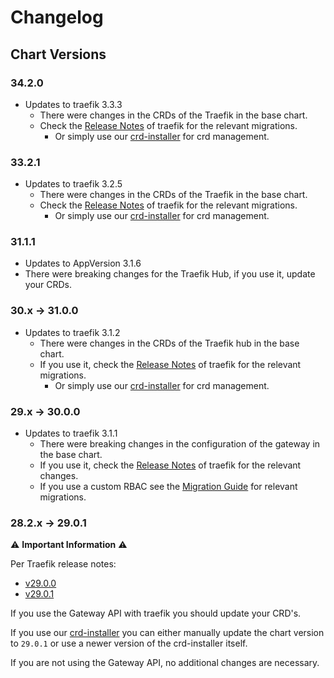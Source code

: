 # Changelog

## Chart Versions

### 34.2.0

- Updates to traefik 3.3.3
  - There were changes in the CRDs of the Traefik in the base chart.
  - Check the [Release Notes](https://github.com/traefik/traefik-helm-chart/releases/tag/v34.2.0) of traefik for the relevant migrations.
    - Or simply use our [crd-installer](https://github.com/iits-consulting/terraform-opentelekomcloud-project-factory/tree/master/modules/crd_installer) for crd management.

### 33.2.1

- Updates to traefik 3.2.5
  - There were changes in the CRDs of the Traefik in the base chart.
  - Check the [Release Notes](https://github.com/traefik/traefik-helm-chart/releases/tag/v33.2.1) of traefik for the relevant migrations.
    - Or simply use our [crd-installer](https://github.com/iits-consulting/terraform-opentelekomcloud-project-factory/tree/master/modules/crd_installer) for crd management.

### 31.1.1

- Updates to AppVersion 3.1.6
- There were breaking changes for the Traefik Hub, if you use it, update your CRDs.

### 30.x -> 31.0.0

- Updates to traefik 3.1.2
  - There were changes in the CRDs of the Traefik hub in the base chart.
  - If you use it, check the [Release Notes](https://github.com/traefik/traefik-helm-chart/releases/tag/v31.0.0) of traefik for the relevant migrations.
    - Or simply use our [crd-installer](https://github.com/iits-consulting/terraform-opentelekomcloud-project-factory/tree/master/modules/crd_installer) for crd management.

### 29.x -> 30.0.0

- Updates to traefik 3.1.1
  - There were breaking changes in the configuration of the gateway in the base chart.
  - If you use it, check the [Release Notes](https://github.com/traefik/traefik-helm-chart/releases/tag/v30.0.0) of traefik for the relevant changes.
  - If you use a custom RBAC see the [Migration Guide](https://doc.traefik.io/traefik/v3.1/migration/v3/#v30-to-v31) for relevant migrations.

### 28.2.x -> 29.0.1

⚠️ **Important Information** ⚠️

Per Traefik release notes:

- [v29.0.0](https://github.com/traefik/traefik-helm-chart/releases/tag/v29.0.0)
- [v29.0.1](https://github.com/traefik/traefik-helm-chart/releases/tag/v29.0.1)

If you use the Gateway API with traefik you should update your CRD's.

If you use our [crd-installer](https://github.com/iits-consulting/terraform-opentelekomcloud-project-factory/tree/master/modules/crd_installer)
you can either manually update the chart version to `29.0.1` or use a newer version of the crd-installer itself.

If you are not using the Gateway API, no additional changes are necessary.
